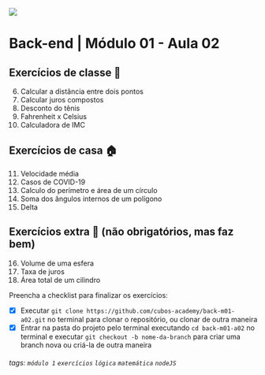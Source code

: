 ![](https://i.imgur.com/xG74tOh.png)

# Back-end | Módulo 01 - Aula 02

## Exercícios de classe 🏫

6. Calcular a distância entre dois pontos
7. Calcular juros compostos
8. Desconto do tênis
9. Fahrenheit x Celsius
10. Calculadora de IMC

## Exercícios de casa 🏠 

11. Velocidade média
12. Casos de COVID-19
13. Calculo do perímetro e área de um círculo
14. Soma dos ângulos internos de um polígono
15. Delta

## Exercícios extra 🌟 (não obrigatórios, mas faz bem)

16. Volume de uma esfera
17. Taxa de juros
18. Área total de um cilindro

Preencha a checklist para finalizar os exercícios:
- [X] Executar `git clone https://github.com/cubos-academy/back-m01-a02.git` no terminal para clonar o repositório, ou clonar de outra maneira
- [X] Entrar na pasta do projeto pelo terminal executando `cd back-m01-a02` no terminal e executar `git checkout -b nome-da-branch` para criar uma branch nova ou criá-la de outra maneira

###### tags: `módulo 1` `exercícios` `lógica` `matemática` `nodeJS`
